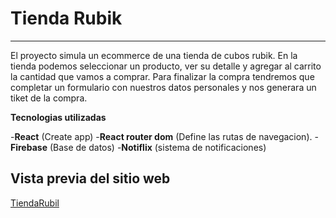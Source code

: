 # Tienda Rubik
***
El proyecto simula un ecommerce de una tienda de cubos rubik. En la tienda podemos seleccionar un producto, ver su detalle y agregar al carrito la cantidad que vamos a comprar. Para finalizar la compra tendremos que completar un formulario con nuestros datos personales y nos generara un tiket de la compra. 


**Tecnologias utilizadas**

-**React** (Create app)
-**React router dom** (Define las rutas de navegacion).
-**Firebase** (Base de datos)
-**Notiflix** (sistema de notificaciones)

## Vista previa del sitio web

[TiendaRubil](https://pre-entrega-gaona-correa-hrkx0b89p-gaona21.vercel.app/)